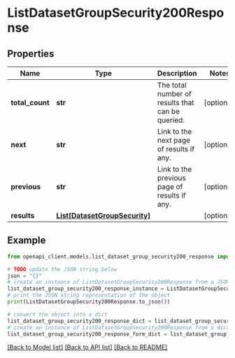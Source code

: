 # ListDatasetGroupSecurity200Response


## Properties

Name | Type | Description | Notes
------------ | ------------- | ------------- | -------------
**total_count** | **str** | The total number of results that can be queried. | [optional] 
**next** | **str** | Link to the next page of results if any. | [optional] 
**previous** | **str** | Link to the previous page of results if any. | [optional] 
**results** | [**List[DatasetGroupSecurity]**](DatasetGroupSecurity.md) |  | [optional] 

## Example

```python
from openapi_client.models.list_dataset_group_security200_response import ListDatasetGroupSecurity200Response

# TODO update the JSON string below
json = "{}"
# create an instance of ListDatasetGroupSecurity200Response from a JSON string
list_dataset_group_security200_response_instance = ListDatasetGroupSecurity200Response.from_json(json)
# print the JSON string representation of the object
print(ListDatasetGroupSecurity200Response.to_json())

# convert the object into a dict
list_dataset_group_security200_response_dict = list_dataset_group_security200_response_instance.to_dict()
# create an instance of ListDatasetGroupSecurity200Response from a dict
list_dataset_group_security200_response_form_dict = list_dataset_group_security200_response.from_dict(list_dataset_group_security200_response_dict)
```
[[Back to Model list]](../README.md#documentation-for-models) [[Back to API list]](../README.md#documentation-for-api-endpoints) [[Back to README]](../README.md)


